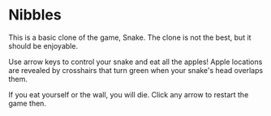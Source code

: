 # Nibbles

This is a basic clone of the game, Snake. The clone is not the best, but it should be enjoyable.

Use arrow keys to control your snake and eat all the apples! Apple locations are revealed by crosshairs that turn green when your snake's head overlaps them.

If you eat yourself or the wall, you will die. Click any arrow to restart the game then.

